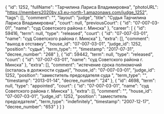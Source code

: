 {
    "id": 1252,
    "fullName": "Тарчилина Лариса Владимировна",
    "photoURL": "https://members2020by.s3.eu-north-1.amazonaws.com/judge_1252",
    "tags": [],
    "comment": "",
    "layout": "judge",
    "title": "Судья Тарчилина Лариса Владимировна",
    "court": null,
    "previousCourt": {
        "id": "07-007-03-01",
        "name": "суд Советского района г. Минска"
    },
    "career": [
        {
            "id": 59416,
            "term": null,
            "type": "released",
            "court": {
                "id": "07-007-03-01",
                "name": "суд Советского района г. Минска"
            },
            "extra": [],
            "comment": "выход в отставку",
            "house_id": "07-007-03-01",
            "judge_id": 1252,
            "position": "судья",
            "term_type": "",
            "timestamp": "2017-07-31",
            "decree_number": "268"
        },
        {
            "id": 59442,
            "term": null,
            "type": "released",
            "court": {
                "id": "07-007-03-01",
                "name": "суд Советского района г. Минска"
            },
            "extra": [],
            "comment": "истечение срока полномочий (осталась в должности судьи)",
            "house_id": "07-007-03-01",
            "judge_id": 1252,
            "position": "заместитель председателя суда ",
            "term_type": "",
            "timestamp": "2013-01-14",
            "decree_number": "24"
        },
        {
            "id": 4698,
            "term": null,
            "type": "appointed",
            "court": {
                "id": "07-007-03-01",
                "name": "суд Советского района г. Минска"
            },
            "extra": [],
            "comment": "",
            "house_id": "07-007-03-01",
            "judge_id": 1252,
            "position": "заместитель председателя",
            "term_type": "indefinitely",
            "timestamp": "2007-12-17",
            "decree_number": "653"
        }
    ]
}